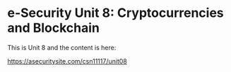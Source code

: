 # e-Security Unit 8: Cryptocurrencies and Blockchain

This is Unit 8 and the content is here:

https://asecuritysite.com/csn11117/unit08

